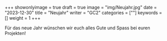 ﻿+++
showonlyimage = true
draft = true
image = "img/Neujahr.jpg"
date = "2023-12-30"
title = "Neujahr"
writer = "GC2"
categories = [""]
keywords = []
weight = 1
+++

Für das neue Jahr wünschen wir euch alles Gute und Spass bei euren Projekten! 
<!--more-->



